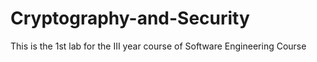 # Cryptography-and-Security
This is the 1st lab for the III year course of Software Engineering Course
